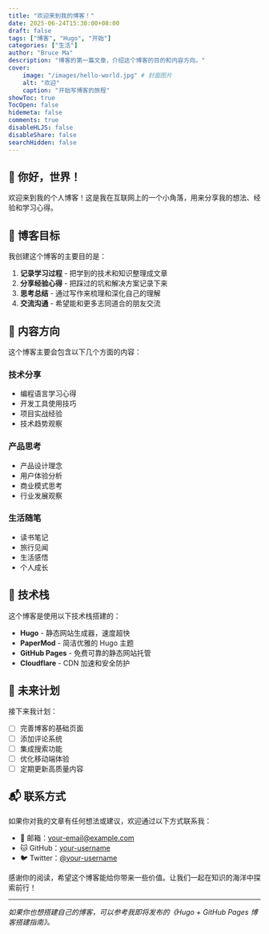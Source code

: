 ```yaml
---
title: "欢迎来到我的博客！"
date: 2025-06-24T15:30:00+08:00
draft: false
tags: ["博客", "Hugo", "开始"]
categories: ["生活"]
author: "Bruce Ma"
description: "博客的第一篇文章，介绍这个博客的目的和内容方向。"
cover:
    image: "/images/hello-world.jpg" # 封面图片
    alt: "欢迎"
    caption: "开始写博客的旅程"
showToc: true
TocOpen: false
hidemeta: false
comments: true
disableHLJS: false
disableShare: false
searchHidden: false
---
```


## 👋 你好，世界！

欢迎来到我的个人博客！这是我在互联网上的一个小角落，用来分享我的想法、经验和学习心得。

## 🎯 博客目标

我创建这个博客的主要目的是：

1. **记录学习过程** - 把学到的技术和知识整理成文章
2. **分享经验心得** - 把踩过的坑和解决方案记录下来
3. **思考总结** - 通过写作来梳理和深化自己的理解
4. **交流沟通** - 希望能和更多志同道合的朋友交流

## 📝 内容方向

这个博客主要会包含以下几个方面的内容：

### 技术分享
- 编程语言学习心得
- 开发工具使用技巧
- 项目实战经验
- 技术趋势观察

### 产品思考
- 产品设计理念
- 用户体验分析
- 商业模式思考
- 行业发展观察

### 生活随笔
- 读书笔记
- 旅行见闻
- 生活感悟
- 个人成长

## 🔧 技术栈

这个博客是使用以下技术栈搭建的：

- **Hugo** - 静态网站生成器，速度超快
- **PaperMod** - 简洁优雅的 Hugo 主题
- **GitHub Pages** - 免费可靠的静态网站托管
- **Cloudflare** - CDN 加速和安全防护

## 🚀 未来计划

接下来我计划：

- [ ] 完善博客的基础页面
- [ ] 添加评论系统
- [ ] 集成搜索功能
- [ ] 优化移动端体验
- [ ] 定期更新高质量内容

## 📬 联系方式

如果你对我的文章有任何想法或建议，欢迎通过以下方式联系我：

- 📧 邮箱：your-email@example.com
- 🐱 GitHub：[your-username](https://github.com/your-username)
- 🐦 Twitter：[@your-username](https://twitter.com/your-username)

感谢你的阅读，希望这个博客能给你带来一些价值。让我们一起在知识的海洋中探索前行！

---

*如果你也想搭建自己的博客，可以参考我即将发布的《Hugo + GitHub Pages 博客搭建指南》。*
